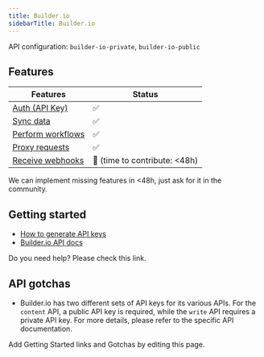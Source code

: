 ```yaml
---
title: Builder.io
sidebarTitle: Builder.io
---
```


API configuration: `builder-io-private`, `builder-io-public`

## Features

| Features | Status |
| - | - |
| [Auth (API Key)](/integrate/guides/authorize-an-api) | ✅ |
| [Sync data](/integrate/guides/sync-data-from-an-api) | ✅ |
| [Perform workflows](/integrate/guides/perform-workflows-with-an-api) | ✅ |
| [Proxy requests](/integrate/guides/proxy-requests-to-an-api) | ✅ |
| [Receive webhooks](/integrate/guides/receive-webhooks-from-an-api) | 🚫 (time to contribute: &lt;48h) |

We can implement missing features in &lt;48h, just ask for it in the community.

## Getting started

-   [How to generate API keys](https://www.builder.io/c/docs/using-your-api-key#finding-your-public-api-key)
-   [Builder.io API docs](https://www.builder.io/c/docs/api-intro)

Do you need help? Please check this link.

## API gotchas

- Builder.io has two different sets of API keys for its various APIs. For the `content` API, a public API key is required, while the `write` API requires a private API key. For more details, please refer to the specific API documentation.

Add Getting Started links and Gotchas by editing this page.

